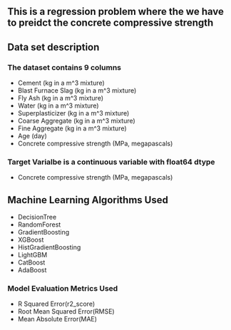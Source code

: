 ## This is a regression problem where the we have to preidct the concrete compressive strength


## Data set description
### The dataset contains 9 columns
*  Cement (kg in a m^3 mixture) 
*  Blast Furnace Slag (kg in a m^3 mixture) 
*  Fly Ash (kg in a m^3 mixture)
*  Water (kg in a m^3 mixture) 
*  Superplasticizer (kg in a m^3 mixture)
*  Coarse Aggregate (kg in a m^3 mixture)
*  Fine Aggregate (kg in a m^3 mixture)
*  Age (day)
*  Concrete compressive strength (MPa, megapascals)

### Target Varialbe is a continuous variable with float64 dtype
* Concrete compressive strength (MPa, megapascals)

## Machine Learning Algorithms Used
* DecisionTree
* RandomForest
* GradientBoosting
* XGBoost
* HistGradientBoosting
* LightGBM
* CatBoost
* AdaBoost

### Model Evaluation Metrics Used
* R Squared Error(r2_score)
* Root Mean Squared Error(RMSE)
* Mean Absolute Error(MAE)




